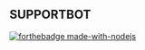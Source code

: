 ## SUPPORTBOT
[![forthebadge made-with-nodejs](https://img.shields.io/badge/Node.js-339933?style=for-the-badge&amp;logo=nodedotjs&amp;logoColor=white)](https://www.python.org/)
